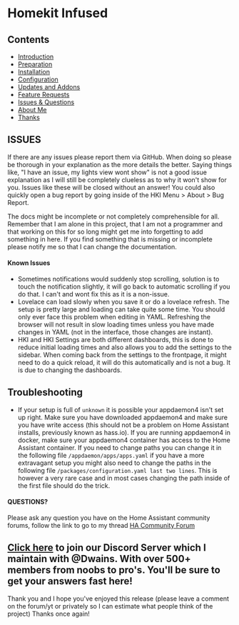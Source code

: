 # Homekit Infused

## Contents
- [Introduction](index.md)
- [Preparation](preparation.md)
- [Installation](installation.md)
- [Configuration](configuration.md)
- [Updates and Addons](updates.md)
- [Feature Requests](requests.md)
- [Issues & Questions](issues.md)
- [About Me](about.md)
- [Thanks](thanks.md)

## ISSUES
If there are any issues please report them via GitHub. When doing so please be thorough in your explanation as the more details the better. Saying things like, "I have an issue, my lights view wont show" is not a good issue explanation as I will still be completely clueless as to why it won't show for you. Issues like these will be closed without an answer!
You could also quickly open a bug report by going inside of the HKI Menu > About > Bug Report.

The docs might be incomplete or not completely comprehensible for all. Remember that I am alone in this project, that I am not a programmer and that working on this for so long might get me into forgetting to add something in here. If you find something that is missing or incomplete please notify me so that I can change the documentation.

#### Known Issues
  - Sometimes notifications would suddenly stop scrolling, solution is to touch the notification slightly, it will go back to automatic scrolling if you do that. I can't and wont fix this as it is a non-issue.
  - Lovelace can load slowly when you save it or do a lovelace refresh. The setup is pretty large and loading can take quite some time. You should only ever face this problem when editing in YAML. Refreshing the browser will not result in slow loading times unless you have made changes in YAML (not in the interface, those changes are instant).
  - HKI and HKI Settings are both different dashboards, this is done to reduce initial loading times and also allows you to add the settings to the sidebar. When coming back from the settings to the frontpage, it might need to do a quick reload, it will do this automatically and is not a bug. It is due to changing the dashboards.

## Troubleshooting
  - If your setup is full of `unknown` it is possible your appdaemon4 isn't set up right. Make sure you have downloaded appdaemon4 and make sure you have write access (this should not be a problem on Home Assistant installs, previously known as hass.io). If you are running appdaemon4 in docker, make sure your appdaemon4 container has access to the Home Assistant container. If you need to change paths you can change it in the following file `/appdaemon/apps/apps.yaml` if you have a more extravagant setup you might also need to change the paths in the following file `/packages/configuration.yaml last two lines`. This is however a very rare case and in most cases changing the path inside of the first file should do the trick.

#### QUESTIONS?

Please ask any question you have on the Home Assistant community forums, follow the link to go to my thread [HA Community Forum](https://community.home-assistant.io/t/homekit-infused-hki-v0-13-3-updated-07-01-2020-hki-preview-video-1-0a-online-now/117086)

## [Click here](https://discord.gg/WZvK4Cb) to join our Discord Server which I maintain with @Dwains. With over 500+ members from noobs to pro's. You'll be sure to get your answers fast here!
Thank you and I hope you've enjoyed this release (please leave a comment on the forum/yt or privately so I can estimate what people think of the project)
Thanks once again!
